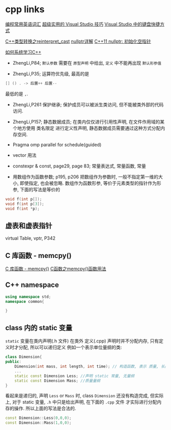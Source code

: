 # cpp links

[编程常用英语词汇](https://www.runoob.com/w3cnote/common-english-terminology-in-programming.html)
[超级实用的 Visual Studio 技巧](https://zhuanlan.zhihu.com/p/260205834)
[Visual Studio 中的键盘快捷方式](https://docs.microsoft.com/zh-cn/visualstudio/ide/default-keyboard-shortcuts-in-visual-studio?view=vs-2022)

[C++类型转换之reinterpret_cast](https://zhuanlan.zhihu.com/p/33040213)
[nullptr详解](https://blog.csdn.net/u010983763/article/details/53667468)
[C++11 nullptr: 初始化空指针](http://c.biancheng.net/view/7887.html)

[如何系统学习C++](https://mp.weixin.qq.com/s/WW_X12bTm94iaCgWBgYtJw)

+ ZhengLi,P84; `默认参数` 需要在 `原型声明` 中给出, `定义` 中不能再出现 `默认形参值`

+ ZhengLi,P35; 运算符优先级, 最高的是

```cpp
[] () . -> 后置++ 后置--
```

最低的是 `,`.

+ ZhengLi,P261 保护继承; 保护成员可以被派生类访问, 但不能被类外部的代码访问.

+ ZhengLi,P157; 静态数据成员; 在类内仅仅进行引用性声明,
在文件作用域的某个地方使用 类名限定 进行定义性声明,
静态数据成员需要通过这种方式分配内存空间.

+ Pragma omp parallel for schedule(guided)

+ vector 用法

+ constexpr & const, page29, page 83; 常量表达式, 常量函数, 常量

+ 用数组作为函数参数; p195, p206
把数组作为参数时, 一般不指定第一维的大小, 即使指定, 也会被忽略.
数组作为函数形参, 等价于元素类型的指针作为形参, 下面的写法是等价的

```cpp
void f(int p[]);
void f(int p[3]);
void f(int *p);
```

## 虚表和虚表指针

virtual Table, vptr, P342

## C 库函数 - memcpy()

[C 库函数 - memcpy()](https://www.runoob.com/cprogramming/c-function-memcpy.html)
[C函数之memcpy()函数用法](https://blog.csdn.net/tigerjibo/article/details/6841531)

## C++ namespace

```cpp
using namespace std;
namespace common{

}
```

## class 内的 static 变量

`static` 变量在类内声明(.h 文件)
在类外 定义(.cpp)
声明时并不分配内存, 只有定义时才分配, 所以可以递归定义
例如一个表示单位量纲的类:

```cpp
class Dimension{
public:
    Dimension(int mass, int length, int time); // 构造函数, 表示 质量, 长度, 时间的幂次
    ...
    static const Dimension Less; //声明 static 常量, 无量纲
    static const Dimension Mass; //质量量纲
}
```

看起来是递归的, 声明 `Less` or `Mass` 时,
class `Dimension` 还没有构造完成,
但实际上, 对于 static 变量, `.h` 中只是给出声明,
在下面的 `.cpp` 文件 才实际进行分配内存的操作.
所以上面的写法是合法的.

```cpp
const Dimension::Less(0,0,0);
const Dimension::Mass(1,0,0);
```
